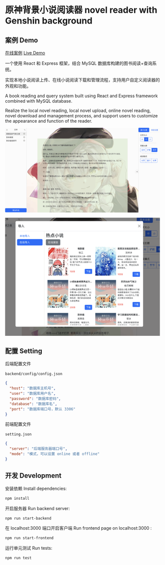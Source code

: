 # 原神背景小说阅读器 novel reader with Genshin background

## 案例 Demo

[在线案例](https://michael18811380328.github.io/novel-demo/index.html) [Live Demo](https://michael18811380328.github.io/novel-demo/index.html)

一个使用 React 和 Express 框架，结合 MySQL 数据库构建的图书阅读+查询系统。

实现本地小说阅读上传、在线小说阅读下载和管理流程，支持用户自定义阅读器的外观和功能。

A book reading and query system built using React and Express framework combined with MySQL database.

Realize the local novel reading, local novel upload, online novel reading, novel download and management process, and support users to customize the appearance and function of the reader.

![](./docs/screenshots/0.7-06.png)

![](./docs/screenshots/0.7-05.png)

## 配置 Setting

后端配置文件

`backend/config/config.json`

```json
{
  "host": "数据库主机号",
  "user": "数据库用户名",
  "password": "数据库密码",
  "database": "数据库名",
  "port": "数据库端口号，默认 3306"
}
```

前端配置文件

`setting.json`

```json
{
  "server": "后端服务器端口号",
  "mode": "模式，可以设置 online 或者 offline"
}
```

## 开发 Development

安装依赖 Install dependencies:

```bash
npm install
```

开启服务器 Run backend server:

```bash
npm run start-backend
```

在 localhost:3000 端口开启客户端 Run frontend page on localhost:3000 :


```bash
npm run start-frontend
```

运行单元测试 Run tests:

```bash
npm run test
```
